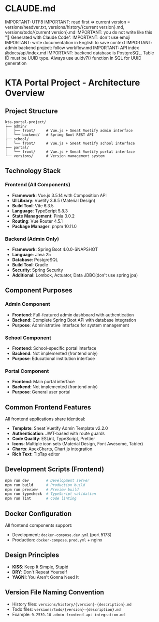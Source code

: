 # CLAUDE.md
IMPORTANT: UTF8
IMPORTANT: read first => current version = versions/headver.txt, versions/history/{current version}.md, versions/todo/{current version}.md
IMPORTANT: you do not write like this "🤖 Generated with Claude Code".
IMPORTANT: don't use emoji
IMPORTANT: write documentation in English to save context
IMPORTANT: admin backend project: follow workflow.md
IMPORTANT: API index @docs/api/index.md
IMPORTANT: backend database is PostgreSQL. Table ID must be UUID type. Always use uuidv7() function in SQL for UUID generation


# KTA Portal Project - Architecture Overview

## Project Structure
```
kta-portal-project/
├── admin/
│   ├── front/     # Vue.js + Sneat Vuetify admin interface
│   └── backend/   # Spring Boot REST API
├── school/
│   └── front/     # Vue.js + Sneat Vuetify school interface
├── portal/
│   └── front/     # Vue.js + Sneat Vuetify portal interface
└── versions/      # Version management system
```

## Technology Stack

### Frontend (All Components)
- **Framework**: Vue.js 3.5.14 with Composition API
- **UI Library**: Vuetify 3.8.5 (Material Design)
- **Build Tool**: Vite 6.3.5
- **Language**: TypeScript 5.8.3
- **State Management**: Pinia 3.0.2
- **Routing**: Vue Router 4.5.1
- **Package Manager**: pnpm 10.11.0

### Backend (Admin Only)
- **Framework**: Spring Boot 4.0.0-SNAPSHOT
- **Language**: Java 25
- **Database**: PostgreSQL
- **Build Tool**: Gradle
- **Security**: Spring Security
- **Additional**: Lombok, Actuator, Data JDBC(don't use spring jpa)

## Component Purposes

### Admin Component
- **Frontend**: Full-featured admin dashboard with authentication
- **Backend**: Complete Spring Boot API with database integration
- **Purpose**: Administrative interface for system management

### School Component  
- **Frontend**: School-specific portal interface
- **Backend**: Not implemented (frontend only)
- **Purpose**: Educational institution interface

### Portal Component
- **Frontend**: Main portal interface
- **Backend**: Not implemented (frontend only)  
- **Purpose**: General user portal

## Common Frontend Features
All frontend applications share identical:
- **Template**: Sneat Vuetify Admin Template v2.2.0
- **Authentication**: JWT-based with route guards
- **Code Quality**: ESLint, TypeScript, Prettier
- **Icons**: Multiple icon sets (Material Design, Font Awesome, Tabler)
- **Charts**: ApexCharts, Chart.js integration
- **Rich Text**: TipTap editor

## Development Scripts (Frontend)
```bash
npm run dev        # Development server
npm run build      # Production build  
npm run preview    # Preview build
npm run typecheck  # TypeScript validation
npm run lint       # Code linting
```

## Docker Configuration
All frontend components support:
- Development: `docker-compose.dev.yml` (port 5173)
- Production: `docker-compose.prod.yml` + nginx

## Design Principles
- **KISS**: Keep It Simple, Stupid
- **DRY**: Don't Repeat Yourself  
- **YAGNI**: You Aren't Gonna Need It

## Version File Naming Convention
- History files: `versions/history/{version}-{description}.md`
- Todo files: `versions/todo/{version}-{description}.md`
- Example: `0.2539.10-admin-frontend-api-integration.md`

